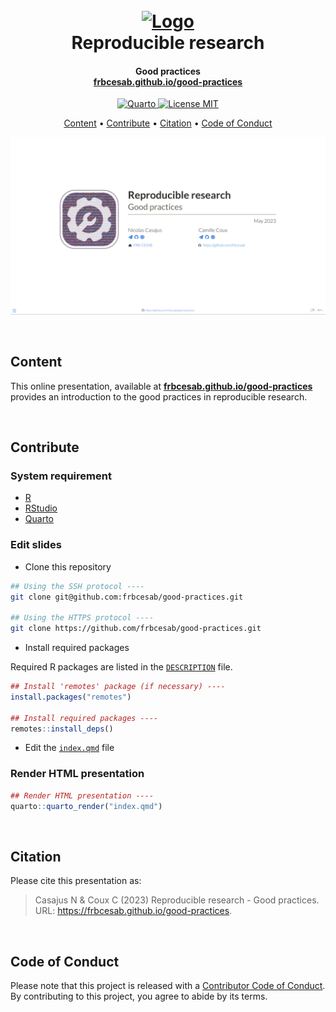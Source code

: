 <h1 align="center">
  <br>
  <a href="https://frbcesab.github.io/good-practices"><img src="https://raw.githubusercontent.com/rdatatoolbox/.github/main/profile/logo-rdatatoolbox_150dpi.png" alt="Logo" width="200"></a>
  <br>Reproducible research<br>
</h1>

<h4 align="center">Good practices
<br>
<a href="https://frbcesab.github.io/good-practices" target="_blank"><b>frbcesab.github.io/good-practices</b></a></h4>

<p align="center">
  <a href="https://quarto.org/">
    <img src="https://img.shields.io/badge/Made%20with-Quarto-blue.svg" alt="Quarto">
  </a>
  <a href="https://choosealicense.com/licenses/mit/">
    <img src="https://img.shields.io/badge/License-MIT-yellow.svg" alt="License MIT">
  </a>
</p>

<p align="center">
  <a href="#content">Content</a> •
  <a href="#contribute">Contribute</a> •
  <a href="#citation">Citation</a> •
  <a href="#code-of-conduct">Code of Conduct</a>
</p>

![](img/screenshot.png)


<br>


## Content

This online presentation, available at [**frbcesab.github.io/good-practices**](https://frbcesab.github.io/good-practices)
provides an introduction to the good practices in reproducible research.


<br>


## Contribute

### System requirement

- [R](https://cran.r-project.org/)
- [RStudio](https://posit.co/download/rstudio-desktop/)
- [Quarto](https://quarto.org/)

### Edit slides

- Clone this repository

```sh
## Using the SSH protocol ----
git clone git@github.com:frbcesab/good-practices.git

## Using the HTTPS protocol ----
git clone https://github.com/frbcesab/good-practices.git
```

- Install required packages

Required R packages are listed in the 
[`DESCRIPTION`](https://github.com/frbcesab/git-for-r-user/blob/main/DESCRIPTION)
file.

```r
## Install 'remotes' package (if necessary) ----
install.packages("remotes")

## Install required packages ----
remotes::install_deps()
```

- Edit the 
[`index.qmd`](https://github.com/frbcesab/good-practices/blob/main/index.Rmd) 
file

### Render HTML presentation

```r
## Render HTML presentation ----
quarto::quarto_render("index.qmd")
```


<br>


## Citation

Please cite this presentation as:

> Casajus N & Coux C (2023) Reproducible research - Good practices. URL: <https://frbcesab.github.io/good-practices>.


<br>


## Code of Conduct

Please note that this project is released with a
[Contributor Code of
Conduct](https://contributor-covenant.org/version/2/0/CODE_OF_CONDUCT.html).
By contributing to this project, you agree to abide by its terms.
